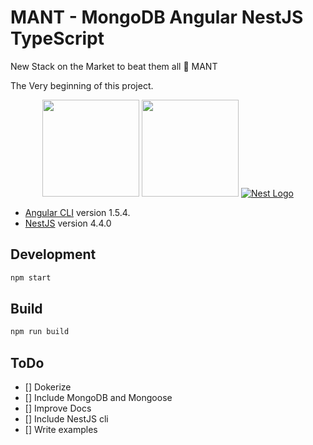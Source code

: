 # MANT - MongoDB Angular NestJS  TypeScript

New Stack on the Market to beat them all :ring: MANT

The Very beginning of this project.

<p align="center">
  <a href="https://www.mongodb.com" target="blank"><img style="height: 155px" src="https://cacm.acm.org/system/assets/0002/7119/042117_Theodo_MongoDB.large.jpg?1492791427&1492791427" /></a>
  <a href="https://angular.io" target="blank"><img style="height: 155px" src="https://angular.io/assets/images/logos/angular/angular.svg" /></a>
  <a href="http://nestjs.com/" target="blank"><img src="http://kamilmysliwiec.com/public/nest-logo.png#1" alt="Nest Logo" /></a>
</p>

- [Angular CLI](https://github.com/angular/angular-cli) version 1.5.4.
- [NestJS](https://github.com/nestjs/nest) version 4.4.0

## Development

```bash
npm start
```

## Build

```bash
npm run build
```

## ToDo

- [] Dokerize
- [] Include MongoDB and Mongoose
- [] Improve Docs
- [] Include NestJS cli
- [] Write examples

